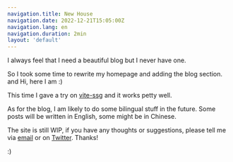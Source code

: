 ```yaml
---
navigation.title: New House
navigation.date: 2022-12-21T15:05:00Z
navigation.lang: en
navigation.duration: 2min
layout: 'default'
---
```


I always feel that I need a beautiful blog but I never have one.

So I took some time to rewrite my homepage and adding the blog section. and Hi, here I am :)

This time I gave a try on [vite-ssg](https://github.com/antfu/vite-ssg) and it works petty well. 

As for the blog, I am likely to do some bilingual stuff in the future. Some posts will be written in English, some might be in Chinese. 

The site is still WIP, if you have any thoughts or suggestions, please tell me via [email](mailto:hi@elonehoo.me) or on [Twitter](https://twitter.com/elonehoo). Thanks!

:)
